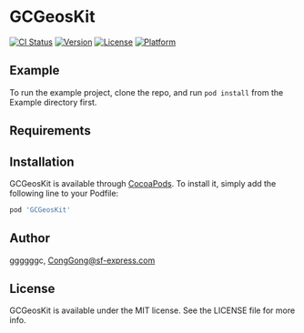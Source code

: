 # GCGeosKit

[![CI Status](https://img.shields.io/travis/ggggggc/GCGeosKit.svg?style=flat)](https://travis-ci.org/ggggggc/GCGeosKit)
[![Version](https://img.shields.io/cocoapods/v/GCGeosKit.svg?style=flat)](https://cocoapods.org/pods/GCGeosKit)
[![License](https://img.shields.io/cocoapods/l/GCGeosKit.svg?style=flat)](https://cocoapods.org/pods/GCGeosKit)
[![Platform](https://img.shields.io/cocoapods/p/GCGeosKit.svg?style=flat)](https://cocoapods.org/pods/GCGeosKit)

## Example

To run the example project, clone the repo, and run `pod install` from the Example directory first.

## Requirements

## Installation

GCGeosKit is available through [CocoaPods](https://cocoapods.org). To install
it, simply add the following line to your Podfile:

```ruby
pod 'GCGeosKit'
```

## Author

ggggggc, CongGong@sf-express.com

## License

GCGeosKit is available under the MIT license. See the LICENSE file for more info.
